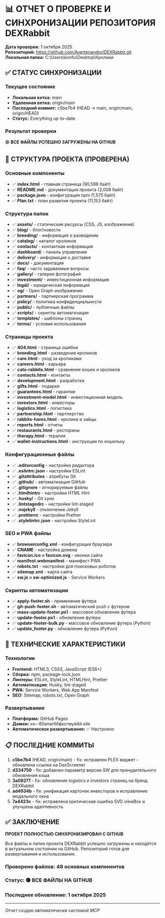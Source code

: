 # 📊 ОТЧЕТ О ПРОВЕРКЕ И СИНХРОНИЗАЦИИ РЕПОЗИТОРИЯ DEXRabbit

**Дата проверки:** 1 октября 2025  
**Репозиторий:** <https://github.com/Avertenandor/DEXRabbit.git>  
**Локальная папка:** C:\Users\konfu\Desktop\Кролики  

## ✅ СТАТУС СИНХРОНИЗАЦИИ

### Текущее состояние

- **Локальная ветка:** main  
- **Удаленная ветка:** origin/main  
- **Последний коммит:** c5be7b4 (HEAD -> main, origin/main, origin/HEAD)  
- **Статус:** Everything up-to-date  

### Результат проверки

🟢 **ВСЕ ФАЙЛЫ УСПЕШНО ЗАГРУЖЕНЫ НА GITHUB**

## 📁 СТРУКТУРА ПРОЕКТА (ПРОВЕРЕНА)

### Основные компоненты

- ✅ **index.html** - главная страница (90,598 байт)
- ✅ **README.md** - документация проекта (3,008 байт)
- ✅ **package.json** - конфигурация npm (1,575 байт)
- ✅ **Plan.txt** - план развития проекта (11,153 байт)

### Структура папок

- ✅ **assets/** - статические ресурсы (CSS, JS, изображения)
- ✅ **blog/** - блог/новости
- ✅ **breeding/** - информация о разведении
- ✅ **catalog/** - каталог кроликов
- ✅ **contacts/** - контактная информация
- ✅ **dashboard/** - панель управления
- ✅ **delivery/** - информация о доставке
- ✅ **docs/** - документация
- ✅ **faq/** - часто задаваемые вопросы
- ✅ **gallery/** - галерея фотографий
- ✅ **investment/** - инвестиционная информация
- ✅ **legal/** - юридическая информация
- ✅ **og/** - Open Graph изображения
- ✅ **partners/** - партнерская программа
- ✅ **policy/** - политика конфиденциальности
- ✅ **public/** - публичные файлы
- ✅ **scripts/** - скрипты автоматизации
- ✅ **templates/** - шаблоны страниц
- ✅ **terms/** - условия использования

### Страницы проекта

- ✅ **404.html** - страница ошибки
- ✅ **breeding.html** - разведение кроликов
- ✅ **care.html** - уход за кроликами
- ✅ **careers.html** - карьера
- ✅ **cats-rabbits.html** - сравнение кошек и кроликов
- ✅ **contacts.html** - контакты
- ✅ **development.html** - разработка
- ✅ **gifts.html** - подарки
- ✅ **guarantees.html** - гарантии
- ✅ **investment-model.html** - инвестиционная модель
- ✅ **investors.html** - инвесторы
- ✅ **logistics.html** - логистика
- ✅ **partnership.html** - партнерство
- ✅ **rabbits-hares.html** - кролики и зайцы
- ✅ **reports.html** - отчеты
- ✅ **restaurants.html** - рестораны
- ✅ **therapy.html** - терапия
- ✅ **wallet-instructions.html** - инструкции по кошельку

### Конфигурационные файлы

- ✅ **.editorconfig** - настройки редактора
- ✅ **.eslintrc.json** - настройки ESLint
- ✅ **.gitattributes** - атрибуты Git
- ✅ **.github/** - автоматизация GitHub
- ✅ **.gitignore** - игнорируемые файлы
- ✅ **.htmlhintrc** - настройки HTML Hint
- ✅ **.husky/** - Git хуки
- ✅ **.lintstagedrc** - настройки lint-staged
- ✅ **.nojekyll** - отключение Jekyll
- ✅ **.prettierrc** - настройки Prettier
- ✅ **.stylelintrc.json** - настройки StyleLint

### SEO и PWA файлы

- ✅ **browserconfig.xml** - конфигурация браузера
- ✅ **CNAME** - настройка домена
- ✅ **favicon.ico** и **favicon.svg** - иконки сайта
- ✅ **manifest.webmanifest** - манифест PWA
- ✅ **robots.txt** - настройки для поисковых роботов
- ✅ **sitemap.xml** - карта сайта
- ✅ **sw.js** и **sw-optimized.js** - Service Workers

### Скрипты автоматизации

- ✅ **apply-footer.sh** - применение футера
- ✅ **git-push-footer.sh** - автоматический push с футером
- ✅ **mass-update-footer.ps1** - массовое обновление футера
- ✅ **update-footer.ps1** - обновление футера
- ✅ **update-footer-bulk.py** - массовое обновление футера (Python)
- ✅ **update_footer.py** - обновление футера (Python)

## 🚀 ТЕХНИЧЕСКИЕ ХАРАКТЕРИСТИКИ

### Технологии

- **Frontend:** HTML5, CSS3, JavaScript (ES6+)
- **Сборка:** npm, package-lock.json
- **Линтеры:** ESLint, StyleLint, HTMLHint, Prettier
- **Автоматизация:** Husky, lint-staged
- **PWA:** Service Workers, Web App Manifest
- **SEO:** Sitemap, robots.txt, Open Graph

### Развертывание

- **Платформа:** GitHub Pages
- **Домен:** хн--80апагббфксгмуй4й.site
- **Автоматическое развертывание:** ✅ Настроено

## 📋 ПОСЛЕДНИЕ КОММИТЫ

1. **c5be7b4** (HEAD, origin/main) - fix: исправлен PLEX виджет - обновлена ссылка на DexScreener
2. **d334750** - fix: добавлен параметр версии SW для принудительного обновления кэша
3. **3a08271** - fix: обновление logistics и investors страниц на бренд DEXRabbit
4. **ad4934b** - fix: унификация карточек инвесторов и исправление модального окна
5. **7a4423c** - fix: исправлена критическая ошибка SVG viewBox и улучшена адаптивность

## ✅ ЗАКЛЮЧЕНИЕ

**ПРОЕКТ ПОЛНОСТЬЮ СИНХРОНИЗИРОВАН С GITHUB**

Все файлы и папки проекта DEXRabbit успешно загружены и находятся в актуальном состоянии на GitHub. Репозиторий готов для развертывания и использования.

### Проверено файлов: **48 основных компонентов**

### Статус: **🟢 ВСЕ ФАЙЛЫ НА GITHUB**

### Последнее обновление: **1 октября 2025**

---
*Отчет создан автоматически системой MCP*
